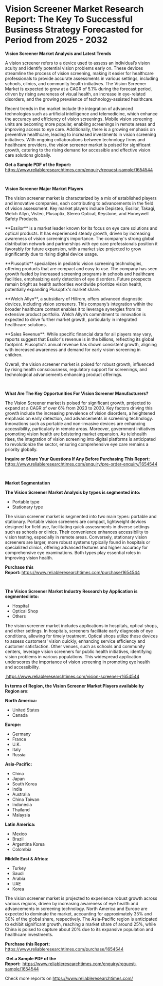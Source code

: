 <p><h1>Vision Screener Market Research Report: The Key To Successful Business Strategy Forecasted for Period from 2025 - 2032</h1></p><p><strong>Vision Screener Market Analysis and Latest Trends</strong></p>
<p><p>A vision screener refers to a device used to assess an individual’s vision acuity and identify potential vision problems early on. These devices streamline the process of vision screening, making it easier for healthcare professionals to provide accurate assessments in various settings, including schools, clinics, and community health initiatives. The Vision Screener Market is expected to grow at a CAGR of 5.1% during the forecast period, driven by rising awareness of visual health, an increase in eye-related disorders, and the growing prevalence of technology-assisted healthcare.</p><p>Recent trends in the market include the integration of advanced technologies such as artificial intelligence and telemedicine, which enhance the accuracy and efficiency of vision screenings. Mobile vision screening units are becoming more popular, enabling screenings in remote areas and improving access to eye care. Additionally, there is a growing emphasis on preventive healthcare, leading to increased investments in vision screening initiatives. With ongoing collaborations between technology firms and healthcare providers, the vision screener market is poised for significant growth, catering to the rising demand for accessible and effective vision care solutions globally.</p></p>
<p><strong>Get a Sample PDF of the Report:&nbsp;</strong> <a href="https://www.reliableresearchtimes.com/enquiry/request-sample/1654544?utm_campaign=2222&utm_medium=2&utm_source=Github&utm_content=ia&utm_term=04032025&utm_id=vision-screener">https://www.reliableresearchtimes.com/enquiry/request-sample/1654544</a></p>
<p>&nbsp;</p>
<p><strong>Vision Screener Major Market Players</strong></p>
<p><p>The vision screener market is characterized by a mix of established players and innovative companies, each contributing to advancements in the field of vision assessment. Key market players include Depisteo, Essilor, Takagi, Welch Allyn, Vistec, Plusoptix, Stereo Optical, Keystone, and Honeywell Safety Products.</p><p>**Essilor** is a market leader known for its focus on eye care solutions and optical products. It has experienced steady growth, driven by increasing awareness of vision screening’s importance. The company's strong global distribution network and partnerships with eye care professionals position it favorably for future expansion, with a market size projected to grow significantly due to rising digital device usage.</p><p>**Plusoptix** specializes in pediatric vision screening technologies, offering products that are compact and easy to use. The company has seen growth fueled by increased screening programs in schools and healthcare facilities, emphasizing early detection of eye disorders. Future prospects remain bright as health authorities worldwide prioritize vision health, potentially expanding Plusoptix's market share.</p><p>**Welch Allyn**, a subsidiary of Hillrom, offers advanced diagnostic devices, including vision screeners. This company’s integration within the broader healthcare context enables it to leverage synergies from its extensive product portfolio. Welch Allyn’s commitment to innovation is expected to drive further market growth, particularly in integrated healthcare solutions.</p><p>**Sales Revenue**: While specific financial data for all players may vary, reports suggest that Essilor's revenue is in the billions, reflecting its global footprint. Plusoptix's annual revenue has shown consistent growth, aligning with increased awareness and demand for early vision screening in children.</p><p>Overall, the vision screener market is poised for robust growth, influenced by rising health consciousness, regulatory support for screenings, and technological advancements enhancing product offerings.</p></p>
<p>&nbsp;</p>
<p><strong>What Are The Key Opportunities For Vision Screener Manufacturers?</strong></p>
<p><p>The Vision Screener market is poised for significant growth, projected to expand at a CAGR of over 6% from 2023 to 2030. Key factors driving this growth include the increasing prevalence of vision disorders, a heightened emphasis on early detection, and advancements in screening technology. Innovations such as portable and non-invasive devices are enhancing accessibility, particularly in remote areas. Moreover, government initiatives promoting vision health are bolstering market expansion. As telehealth rises, the integration of vision screening into digital platforms is anticipated to revolutionize the sector, ensuring comprehensive eye care remains a priority globally.</p></p>
<p><strong>Inquire or Share Your Questions If Any Before Purchasing This Report:</strong> <a href="https://www.reliableresearchtimes.com/enquiry/pre-order-enquiry/1654544?utm_campaign=2222&utm_medium=2&utm_source=Github&utm_content=ia&utm_term=04032025&utm_id=vision-screener">https://www.reliableresearchtimes.com/enquiry/pre-order-enquiry/1654544</a></p>
<p>&nbsp;</p>
<p><strong>Market Segmentation</strong></p>
<p><strong>The Vision Screener Market Analysis by types is segmented into:</strong></p>
<p><ul><li>Portable type</li><li>Stationary type</li></ul></p>
<p><p>The vision screener market is segmented into two main types: portable and stationary. Portable vision screeners are compact, lightweight devices designed for field use, facilitating quick assessments in diverse settings such as schools or clinics. Their convenience enhances accessibility to vision testing, especially in remote areas. Conversely, stationary vision screeners are larger, more robust systems typically found in hospitals or specialized clinics, offering advanced features and higher accuracy for comprehensive eye examinations. Both types play essential roles in improving vision health.</p></p>
<p><strong>Purchase this Report:&nbsp;</strong><a href="https://www.reliableresearchtimes.com/purchase/1654544?utm_campaign=2222&utm_medium=2&utm_source=Github&utm_content=ia&utm_term=04032025&utm_id=vision-screener">https://www.reliableresearchtimes.com/purchase/1654544</a></p>
<p>&nbsp;</p>
<p><strong>The Vision Screener Market Industry Research by Application is segmented into:</strong></p>
<p><ul><li>Hospital</li><li>Optical Shop</li><li>Others</li></ul></p>
<p><p>The vision screener market includes applications in hospitals, optical shops, and other settings. In hospitals, screeners facilitate early diagnosis of eye conditions, allowing for timely treatment. Optical shops utilize these devices to assess customers' vision quickly, enhancing service efficiency and customer satisfaction. Other venues, such as schools and community centers, leverage vision screeners for public health initiatives, identifying vision problems in various populations. This widespread application underscores the importance of vision screening in promoting eye health and accessibility.</p></p>
<p><a href="https://www.reliableresearchtimes.com/vision-screener-r1654544?utm_campaign=2222&utm_medium=2&utm_source=Github&utm_content=ia&utm_term=04032025&utm_id=vision-screener">&nbsp;https://www.reliableresearchtimes.com/vision-screener-r1654544</a></p>
<p><strong>In terms of Region, the Vision Screener Market Players available by Region are:</strong></p>
<p>
    <p> <strong> North America: </strong>
        <ul>
            <li>United States</li>
            <li>Canada</li>
        </ul>
        </p> 
    <p> <strong> Europe: </strong>
        <ul>
            <li>Germany</li>
            <li>France</li>
            <li>U.K.</li>
            <li>Italy</li>
            <li>Russia</li>
        </ul>
        </p> 
    <p> <strong> Asia-Pacific: </strong>
        <ul>
            <li>China</li>
            <li>Japan</li>
            <li>South Korea</li>
            <li>India</li>
            <li>Australia</li>
            <li>China Taiwan</li>
            <li>Indonesia</li>
            <li>Thailand</li>
            <li>Malaysia</li>
        </ul>
        </p> 
    <p> <strong> Latin America: </strong>
        <ul>
            <li>Mexico</li>
            <li>Brazil</li>
            <li>Argentina Korea</li>
            <li>Colombia</li>
        </ul>
        </p> 
    <p> <strong> Middle East & Africa: </strong>
        <ul>
            <li>Turkey</li>
            <li>Saudi</li>
            <li>Arabia</li>
            <li>UAE</li>
            <li>Korea</li>
        </ul>
    </p>
    </p>
<p><p>The vision screener market is projected to experience robust growth across various regions, driven by increasing awareness of eye health and advancements in screening technology. North America and Europe are expected to dominate the market, accounting for approximately 35% and 30% of the global share, respectively. The Asia-Pacific region is anticipated to exhibit significant growth, reaching a market share of around 25%, while China is poised to capture about 20% due to its expansive population and healthcare investments.</p></p>
<p><strong>Purchase this Report: </strong><a href="https://www.reliableresearchtimes.com/purchase/1654544?utm_campaign=2222&utm_medium=2&utm_source=Github&utm_content=ia&utm_term=04032025&utm_id=vision-screener">https://www.reliableresearchtimes.com/purchase/1654544</a></p>
<p>&nbsp;<strong>Get a Sample PDF of the Report:&nbsp;&nbsp;</strong><a href="https://www.reliableresearchtimes.com/enquiry/request-sample/1654544?utm_campaign=2222&utm_medium=2&utm_source=Github&utm_content=ia&utm_term=04032025&utm_id=vision-screener">https://www.reliableresearchtimes.com/enquiry/request-sample/1654544</a></p>
<p><strong></strong></p>
<p>Check more reports on <a href="https://www.reliableresearchtimes.com/?utm_campaign=2222&utm_medium=2&utm_source=Github&utm_content=ia&utm_term=04032025&utm_id=vision-screener">https://www.reliableresearchtimes.com/</a></p>